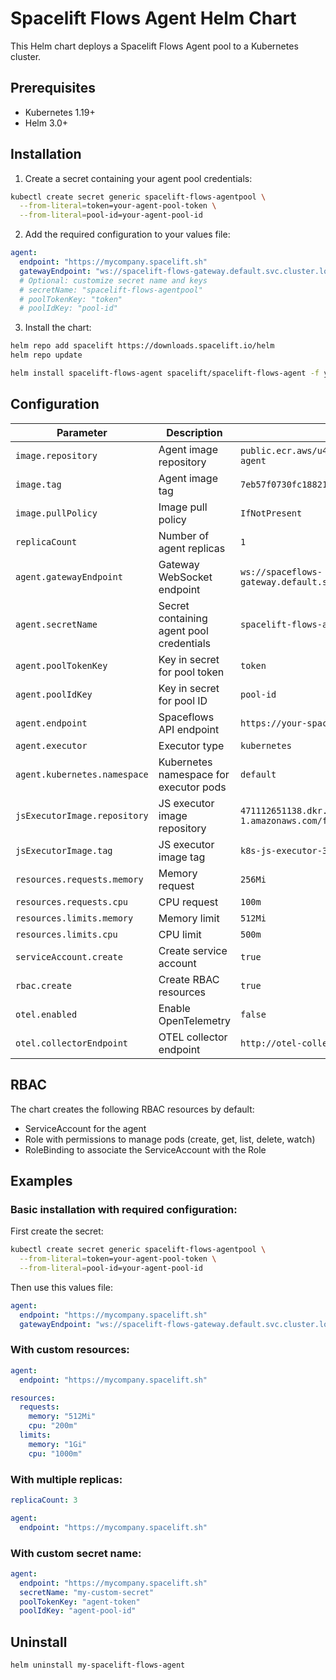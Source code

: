 # Spacelift Flows Agent Helm Chart

This Helm chart deploys a Spacelift Flows Agent pool to a Kubernetes cluster.

## Prerequisites

- Kubernetes 1.19+
- Helm 3.0+

## Installation

1. Create a secret containing your agent pool credentials:

```bash
kubectl create secret generic spacelift-flows-agentpool \
  --from-literal=token=your-agent-pool-token \
  --from-literal=pool-id=your-agent-pool-id
```

2. Add the required configuration to your values file:

```yaml
agent:
  endpoint: "https://mycompany.spacelift.sh"
  gatewayEndpoint: "ws://spacelift-flows-gateway.default.svc.cluster.local:8080"
  # Optional: customize secret name and keys
  # secretName: "spacelift-flows-agentpool"
  # poolTokenKey: "token"
  # poolIdKey: "pool-id"
```

3. Install the chart:

```bash
helm repo add spacelift https://downloads.spacelift.io/helm
helm repo update

helm install spacelift-flows-agent spacelift/spacelift-flows-agent -f your-values.yaml
```

## Configuration

| Parameter | Description | Default                                                  |
|-----------|-------------|----------------------------------------------------------|
| `image.repository` | Agent image repository | `public.ecr.aws/u4b1s0s6/spacelift-flows-agent`          |
| `image.tag` | Agent image tag | `7eb57f0730fc1882172c82665d5e850c09fb863c`               |
| `image.pullPolicy` | Image pull policy | `IfNotPresent`                                           |
| `replicaCount` | Number of agent replicas | `1`                                                      |
| `agent.gatewayEndpoint` | Gateway WebSocket endpoint | `ws://spaceflows-gateway.default.svc.cluster.local:8080` |
| `agent.secretName` | Secret containing agent pool credentials | `spacelift-flows-agentpool`                              |
| `agent.poolTokenKey` | Key in secret for pool token | `token`                                                  |
| `agent.poolIdKey` | Key in secret for pool ID | `pool-id`                                                |
| `agent.endpoint` | Spaceflows API endpoint | `https://your-spaceflows-instance.com`                   |
| `agent.executor` | Executor type | `kubernetes`                                             |
| `agent.kubernetes.namespace` | Kubernetes namespace for executor pods | `default`                                                |
| `jsExecutorImage.repository` | JS executor image repository | `471112651138.dkr.ecr.eu-central-1.amazonaws.com/flows`  |
| `jsExecutorImage.tag` | JS executor image tag | `k8s-js-executor-3`                                      |
| `resources.requests.memory` | Memory request | `256Mi`                                                  |
| `resources.requests.cpu` | CPU request | `100m`                                                   |
| `resources.limits.memory` | Memory limit | `512Mi`                                                  |
| `resources.limits.cpu` | CPU limit | `500m`                                                   |
| `serviceAccount.create` | Create service account | `true`                                                   |
| `rbac.create` | Create RBAC resources | `true`                                                   |
| `otel.enabled` | Enable OpenTelemetry | `false`                                                  |
| `otel.collectorEndpoint` | OTEL collector endpoint | `http://otel-collector:4317`                             |

## RBAC

The chart creates the following RBAC resources by default:

- ServiceAccount for the agent
- Role with permissions to manage pods (create, get, list, delete, watch)
- RoleBinding to associate the ServiceAccount with the Role

## Examples

### Basic installation with required configuration:

First create the secret:
```bash
kubectl create secret generic spacelift-flows-agentpool \
  --from-literal=token=your-agent-pool-token \
  --from-literal=pool-id=your-agent-pool-id
```

Then use this values file:
```yaml
agent:
  endpoint: "https://mycompany.spacelift.sh"
  gatewayEndpoint: "ws://spacelift-flows-gateway.default.svc.cluster.local:8080"
```

### With custom resources:

```yaml
agent:
  endpoint: "https://mycompany.spacelift.sh"

resources:
  requests:
    memory: "512Mi"
    cpu: "200m"
  limits:
    memory: "1Gi"
    cpu: "1000m"
```

### With multiple replicas:

```yaml
replicaCount: 3

agent:
  endpoint: "https://mycompany.spacelift.sh"
```

### With custom secret name:

```yaml
agent:
  endpoint: "https://mycompany.spacelift.sh"
  secretName: "my-custom-secret"
  poolTokenKey: "agent-token"
  poolIdKey: "agent-pool-id"
```

## Uninstall

```bash
helm uninstall my-spacelift-flows-agent
```